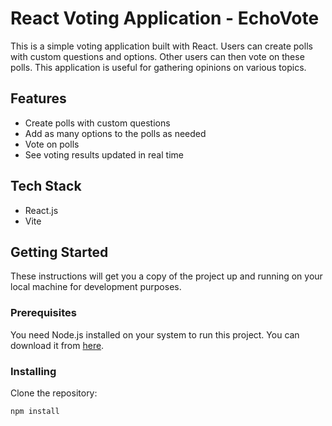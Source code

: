 # React Voting Application - EchoVote

This is a simple voting application built with React. Users can create polls with custom questions and options. Other users can then vote on these polls. This application is useful for gathering opinions on various topics.

## Features

- Create polls with custom questions
- Add as many options to the polls as needed
- Vote on polls
- See voting results updated in real time

## Tech Stack

- React.js
- Vite

## Getting Started

These instructions will get you a copy of the project up and running on your local machine for development purposes.

### Prerequisites

You need Node.js installed on your system to run this project. You can download it from [here](https://nodejs.org/en/).

### Installing

Clone the repository:

```bash
npm install
```
